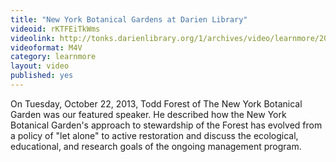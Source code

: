 ```yaml
---
title: "New York Botanical Gardens at Darien Library"
videoid: rKTFEiTkWms
videolink: http://tonks.darienlibrary.org/1/archives/video/learnmore/20131022_ny_botantical_gardens.m4v
videoformat: M4V
category: learnmore
layout: video
published: yes
---
```


On Tuesday, October 22, 2013, Todd Forest of The New York Botanical Garden was our featured speaker. He described how the New York Botanical Garden's approach to stewardship of the Forest has evolved from a policy of "let alone" to active restoration and discuss the ecological, educational, and research goals of the ongoing management program.